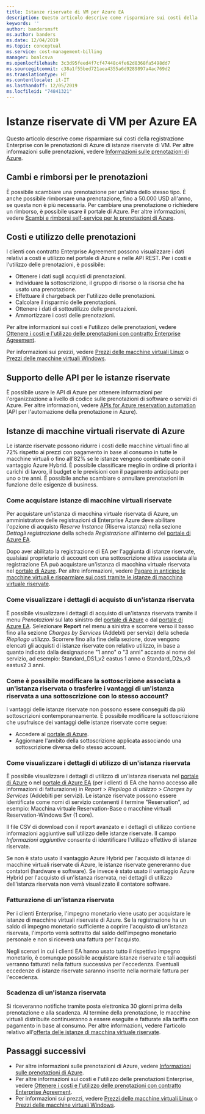 ```yaml
---
title: Istanze riservate di VM per Azure EA
description: Questo articolo descrive come risparmiare sui costi della registrazione Enterprise con le prenotazioni di Azure di istanze riservate di VM.
keywords: ''
author: bandersmsft
ms.author: banders
ms.date: 12/04/2019
ms.topic: conceptual
ms.service: cost-management-billing
manager: boalcsva
ms.openlocfilehash: 3c3d95feed4f7cf47448c4fe62d8368fa5498dd7
ms.sourcegitcommit: c38a1f55bed721aea4355a6d9289897a4ac769d2
ms.translationtype: HT
ms.contentlocale: it-IT
ms.lasthandoff: 12/05/2019
ms.locfileid: "74841321"
---
```

# <a name="azure-ea-vm-reserved-instances"></a>Istanze riservate di VM per Azure EA

Questo articolo descrive come risparmiare sui costi della registrazione Enterprise con le prenotazioni di Azure di istanze riservate di VM. Per altre informazioni sulle prenotazioni, vedere [Informazioni sulle prenotazioni di Azure](billing-save-compute-costs-reservations.md).

## <a name="reservation-exchanges-and-refunds"></a>Cambi e rimborsi per le prenotazioni

È possibile scambiare una prenotazione per un'altra dello stesso tipo. È anche possibile rimborsare una prenotazione, fino a 50.000 USD all'anno, se questa non è più necessaria. Per cambiare una prenotazione o richiedere un rimborso, è possibile usare il portale di Azure. Per altre informazioni, vedere [Scambi e rimborsi self-service per le prenotazioni di Azure](billing-azure-reservations-self-service-exchange-and-refund.md).

## <a name="reservation-costs-and-usage"></a>Costi e utilizzo delle prenotazioni

I clienti con contratto Enterprise Agreement possono visualizzare i dati relativi a costi e utilizzo nel portale di Azure e nelle API REST. Per i costi e l'utilizzo delle prenotazioni, è possibile:

- Ottenere i dati sugli acquisti di prenotazioni.
- Individuare la sottoscrizione, il gruppo di risorse o la risorsa che ha usato una prenotazione.
- Effettuare il chargeback per l'utilizzo delle prenotazioni.
- Calcolare il risparmio delle prenotazioni.
- Ottenere i dati di sottoutilizzo delle prenotazioni.
- Ammortizzare i costi delle prenotazioni.

Per altre informazioni sui costi e l'utilizzo delle prenotazioni, vedere [Ottenere i costi e l'utilizzo delle prenotazioni con contratto Enterprise Agreement](billing-understand-reserved-instance-usage-ea.md).

Per informazioni sui prezzi, vedere [Prezzi delle macchine virtuali Linux](https://azure.microsoft.com/pricing/details/virtual-machines/linux/) o [Prezzi delle macchine virtuali Windows](https://azure.microsoft.com/pricing/details/virtual-machines/windows/).

## <a name="reserved-instances-api-support"></a>Supporto delle API per le istanze riservate

È possibile usare le API di Azure per ottenere informazioni per l'organizzazione a livello di codice sulle prenotazioni di software o servizi di Azure. Per altre informazioni, vedere [APIs for Azure reservation automation](billing-reservation-apis.md) (API per l'automazione della prenotazione in Azure).

## <a name="azure-reserved-virtual-machine-instances"></a>Istanze di macchine virtuali riservate di Azure

Le istanze riservate possono ridurre i costi delle macchine virtuali fino al 72% rispetto ai prezzi con pagamento in base al consumo in tutte le macchine virtuali o fino all'82% se le istanze vengono combinate con il vantaggio Azure Hybrid. È possibile classificare meglio in ordine di priorità i carichi di lavoro, il budget e le previsioni con il pagamento anticipato per uno o tre anni. È possibile anche scambiare o annullare prenotazioni in funzione delle esigenze di business.

### <a name="how-to-buy-reserved-virtual-machine-instances"></a>Come acquistare istanze di macchine virtuali riservate

Per acquistare un'istanza di macchina virtuale riservata di Azure, un amministratore delle registrazioni di Enterprise Azure deve abilitare l'opzione di acquisto _Reserve Instance_ (Riserva istanza) nella sezione _Dettagli registrazione_  della scheda _Registrazione_ all'interno del [portale di Azure EA](https://ea.azure.com/).

Dopo aver abilitato la registrazione di EA per l'aggiunta di istanze riservate, qualsiasi proprietario di account con una sottoscrizione attiva associata alla registrazione EA può acquistare un'istanza di macchina virtuale riservata nel [portale di Azure](https://aka.ms/reservations). Per altre informazioni, vedere [Pagare in anticipo le macchine virtuali e risparmiare sui costi tramite le istanze di macchina virtuale riservate](https://go.microsoft.com/fwlink/?linkid=861721).

### <a name="how-to-view-reserved-instance-purchase-details"></a>Come visualizzare i dettagli di acquisto di un'istanza riservata

È possibile visualizzare i dettagli di acquisto di un'istanza riservata tramite il menu _Prenotazioni_ sul lato sinistro del [portale di Azure](https://aka.ms/reservations) o dal [portale di Azure EA](https://ea.azure.com/). Selezionare **Report** nel menu a sinistra e scorrere verso il basso fino alla sezione _Charges by Services_ (Addebiti per servizi) della scheda _Riepilogo utilizzo_. Scorrere fino alla fine della sezione, dove vengono elencati gli acquisti di istanze riservate con relativo utilizzo, in base a quanto indicato dalla designazione "1 anno" o "3 anni" accanto al nome del servizio, ad esempio: Standard_DS1_v2 eastus 1 anno o Standard_D2s_v3 eastus2 3 anni.

### <a name="how-can-i-change-the-subscription-associated-with-reserved-instance-or-transfer-my-reserved-instance-benefits-to-a-subscription-under-the-same-account"></a>Come è possibile modificare la sottoscrizione associata a un'istanza riservata o trasferire i vantaggi di un'istanza riservata a una sottoscrizione con lo stesso account?

I vantaggi delle istanze riservate non possono essere conseguiti da più sottoscrizioni contemporaneamente. È possibile modificare la sottoscrizione che usufruisce dei vantaggi delle istanze riservate come segue:

- Accedere al [portale di Azure](https://aka.ms/reservations).
- Aggiornare l'ambito della sottoscrizione applicata associando una sottoscrizione diversa dello stesso account.

### <a name="how-to-view-reserved-instance-usage-details"></a>Come visualizzare i dettagli di utilizzo di un'istanza riservata

È possibile visualizzare i dettagli di utilizzo di un'istanza riservata nel [portale di Azure](https://aka.ms/reservations) o nel [portale di Azure EA](https://ea.azure.com/) (per i clienti di EA che hanno accesso alle informazioni di fatturazione) in _Report_ > _Riepilogo di utilizzo_ > _Charges by Services_ (Addebiti per servizi). Le istanze riservate possono essere identificate come nomi di servizio contenenti il termine "Reservation", ad esempio: Macchina virtuale Reservation-Base o macchine virtuali Reservation-Windows Svr (1 core).

Il file CSV di download con il report avanzato e i dettagli di utilizzo contiene informazioni aggiuntive sull'utilizzo delle istanze riservate. Il campo _Informazioni aggiuntive_ consente di identificare l'utilizzo effettivo di istanze riservate.

Se non è stato usato il vantaggio Azure Hybrid per l'acquisto di istanze di macchine virtuali riservate di Azure, le istanze riservate genereranno due contatori (hardware e software). Se invece è stato usato il vantaggio Azure Hybrid per l'acquisto di un'istanza riservata, nei dettagli di utilizzo dell'istanza riservata non verrà visualizzato il contatore software.

### <a name="reserved-instance-billing"></a>Fatturazione di un'istanza riservata

Per i clienti Enterprise, l'impegno monetario viene usato per acquistare le istanze di macchine virtuali riservate di Azure. Se la registrazione ha un saldo di impegno monetario sufficiente a coprire l'acquisto di un'istanza riservata, l'importo verrà sottratto dal saldo dell'impegno monetario personale e non si riceverà una fattura per l'acquisto.

Negli scenari in cui i clienti EA hanno usato tutto il rispettivo impegno monetario, è comunque possibile acquistare istanze riservate e tali acquisti verranno fatturati nella fattura successiva per l'eccedenza. Eventuali eccedenze di istanze riservate saranno inserite nella normale fattura per l'eccedenza.

### <a name="reserved-instance-expiration"></a>Scadenza di un'istanza riservata

Si riceveranno notifiche tramite posta elettronica 30 giorni prima della prenotazione e alla scadenza. Al termine della prenotazione, le macchine virtuali distribuite continueranno a essere eseguite e fatturate alla tariffa con pagamento in base al consumo. Per altre informazioni, vedere l'articolo relativo all'[offerta delle istanze di macchina virtuale riservate](https://azure.microsoft.com/pricing/reserved-vm-instances/).

## <a name="next-steps"></a>Passaggi successivi
- Per altre informazioni sulle prenotazioni di Azure, vedere [Informazioni sulle prenotazioni di Azure](billing-save-compute-costs-reservations.md).
- Per altre informazioni sui costi e l'utilizzo delle prenotazioni Enterprise, vedere [Ottenere i costi e l'utilizzo delle prenotazioni con contratto Enterprise Agreement](billing-understand-reserved-instance-usage-ea.md).
- Per informazioni sui prezzi, vedere [Prezzi delle macchine virtuali Linux](https://azure.microsoft.com/pricing/details/virtual-machines/linux/) o [Prezzi delle macchine virtuali Windows](https://azure.microsoft.com/pricing/details/virtual-machines/windows/).
